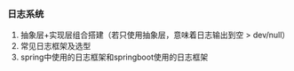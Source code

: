 ### 日志系统

1. 抽象层+实现层组合搭建（若只使用抽象层，意味着日志输出到空 > dev/null）
2. 常见日志框架及选型
3. spring中使用的日志框架和springboot使用的日志框架

